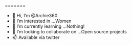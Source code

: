 

=======
- 👋 Hi, I’m @Archie360
- 👀 I’m interested in ...Women
- 🌱 I’m currently learning ...Nothing!
- 💞️ I’m looking to collaborate on ...Open source projects
- 📫 Available via twitter

<!---
Archie360/Archie360 is a ✨ special ✨ repository because its `README.md` (this file) appears on your GitHub profile.
You can click the Preview link to take a look at your changes.
--->

